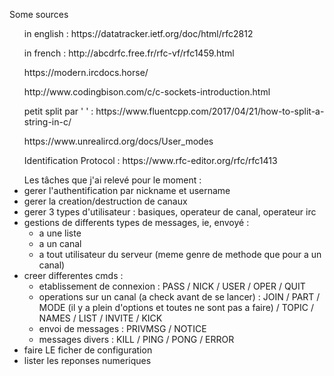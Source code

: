 <p>Some sources
	<ul>in english : https://datatracker.ietf.org/doc/html/rfc2812</ul>
	<ul>in french : http://abcdrfc.free.fr/rfc-vf/rfc1459.html</ul>
	<ul> https://modern.ircdocs.horse/</ul>
	<ul>http://www.codingbison.com/c/c-sockets-introduction.html</ul>
	<ul>petit split par ' ' : https://www.fluentcpp.com/2017/04/21/how-to-split-a-string-in-c/</ul>
	<ul>https://www.unrealircd.org/docs/User_modes</ul>
	<ul>Identification Protocol : https://www.rfc-editor.org/rfc/rfc1413</ul>
</p>
<p><!-- Mon travail-->
<!-- <ul> mon so.notion avec un debrousaillage (j'ai besoin de vos mail pour vous inviter) https://www.notion.so/RFC-1459-Franc-ais-3d787c459ef14c849fa3ece854073952</ul> -->
<ul> Les tâches que j'ai relevé pour le moment :
	<li>gerer l'authentification par nickname et username</li>
	<li>gerer la creation/destruction de canaux</li>
	<li>gerer 3 types d'utilisateur : basiques, operateur de canal, operateur irc <!-- (pensez a voir les points 8.12.2 et 8.12.4 de la doc) --></li>
	<li>gestions de differents types de messages, ie, envoyé :
		<ul>
			<li>a une liste</li>
			<li>a un canal</li>
			<li>a tout utilisateur du serveur (meme genre de methode que pour a un canal)</li>
		</ul>
	</li>
	<li>creer differentes cmds :
		<ul>
			<li>etablissement de connexion :
				PASS / 
				NICK / 
				USER / 
				OPER / 
				QUIT
			</li>
			<li>operations sur un canal (a check avant de se lancer) : 
				JOIN / 
				PART / 
				MODE (il y a plein d'options et toutes ne sont pas a faire) / 
				TOPIC / 
				NAMES / 
				LIST / 
				INVITE / 
				KICK
			</li>
			<!-- <li>Requetes et cmd serveur : VERSION / STATS / TIME / iNVITE / ADMIN (penser a voir 8.12.4 de la doc) / INFO</li> -->
			<li>envoi de messages : 
				PRIVMSG /
				NOTICE
			</li>
			<!-- <li>Requete basee sur les utilisateurs : WHO / WHOIS / WHOWAS</li> -->
			<li>messages divers : 
				KILL / 
				PING / 
				PONG / 
				ERROR
			</li>
			<!-- <li>messages optionnels : AWAY / REHASH / RESTART / SUMMON (? la je suis pas sure) / USERS / WALLOPS / USERHOST / ISON</li> -->
		</ul>
	</li>
	<li>faire LE ficher de configuration</li>
	<li>lister les reponses numeriques</li>
</ul>
</p>